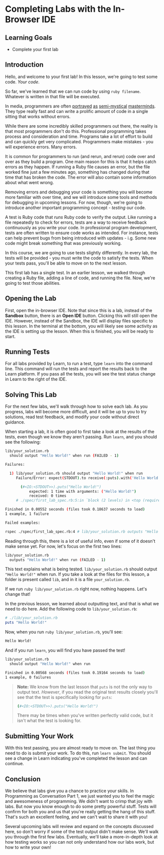 # Completing Labs with the In-Browser IDE

## Learning Goals

- Complete your first lab

## Introduction

Hello, and welcome to your first lab! In this lesson, we're going to test some
code. _Your code_.

So far, we've learned that we can run code by using `ruby filename`. Whatever is
written in that file will be executed.

In media, programmers are often [portrayed][hackers] [as][matrix]
[semi-mystical][the social network] [masterminds][ex machina]. They type really
fast and can write a prolific amount of code in a single sitting that works
without errors.

[hackers]: https://en.wikipedia.org/wiki/Hackers_(film)
[matrix]: https://en.wikipedia.org/wiki/The_Matrix
[the social network]: https://en.wikipedia.org/wiki/The_Social_Network
[ex machina]: https://en.wikipedia.org/wiki/Ex_Machina_(film)

While there are some incredibly skilled programmers out there, the reality is
that most programmers don't do this. Professional programming takes process and
consideration and time. Programs take a lot of effort to build and can quickly
get very complicated. Programmers make mistakes - you will experience errors. Many
errors.

It is common for programmers to run (and rerun, and rerun) code over and over as
they build a program. One main reason for this is that it helps catch errors as
they happen. If running a Ruby file causes an error, but the file worked fine
just a few minutes ago, something has changed during that time that has broken
the code. The error will also contain some information about what went wrong.

Removing errors and debugging your code is something you will become more
familiar with over time, and we will introduce some tools and methods for
debugging in upcoming lessons. For now, though, we're going to introduce another
important programming concept - _testing_ our code.

A test is Ruby code that _runs_ Ruby code to verify the output. Like running a
file repeatedly to check for errors, tests are a way to receive feedback
continuously as you write your code. In professional program development, tests
are often written to ensure code works as intended. For instance, tests can help
prevent bugs from being introduced with updates - i.g. Some new code might break
something that was previously working.

In this course, we are going to use tests slightly differently. In every lab,
the tests will be provided - you must write the code to satisfy the tests. When
your tests pass, you'll be able to move on to the next lesson.

This first lab has a single test. In an earlier lesson, we walked through
creating a Ruby file, adding a line of code, and running the file. Now, we're
going to test those abilities.

## Opening the Lab

First, open the in-browser IDE. Note that since this is a lab, instead of the
**Sandbox** button, there is an **Open IDE** button. Clicking this will still
open the IDE. However, instead of the Sandbox, the IDE will display files
specific to this lesson. In the terminal at the bottom, you will likely see some
activity as the IDE is setting up the lesson. When this is finished, you will be
ready to start.

## Running Tests

For all labs provided by Learn, to run a test, type `learn` into the command
line. This command will run the tests and report the results back to the Learn
platform. If you pass all the tests, you will see the test status change in
Learn to the right of the IDE.

## Solving This Lab

For the next few labs, we'll walk through how to solve each lab. As you progress,
labs will become more difficult, and it will be up to you to try solutions, read
test feedback, and modify your code without direct guidance.

When starting a lab, it is often good to first take a look at the results of the
tests, even though we know they aren't passing. Run `learn`, and you should see
the following:

```sh
lib/your_solution.rb
  should output "Hello World!" when run (FAILED - 1)

Failures:

  1) lib/your_solution.rb should output "Hello World!" when run
     Failure/Error: expect(STDOUT).to receive(:puts).with('Hello World!')

       (#<IO:<STDOUT>>).puts("Hello World!")
           expected: 1 time with arguments: ("Hello World!")
           received: 0 times
     # ./spec/first_lab_spec.rb:5:in `block (2 levels) in <top (required)>'

Finished in 0.00552 seconds (files took 0.18637 seconds to load)
1 example, 1 failure

Failed examples:

rspec ./spec/first_lab_spec.rb:4 # lib/your_solution.rb outputs "Hello World!" when run
```

Reading through this, there is a lot of useful info, even if some of it doesn't
make sense yet. For now, let's focus on the first two lines:

```sh
lib/your_solution.rb
  outputs "Hello World!" when run (FAILED - 1)
```

This text explains what is being tested. `lib/your_solution.rb` should output
`"Hello World!"` when run. If you take a look at the files for this lesson, a
folder is present called `lib`, and in it is a file `your_solution.rb`.

If we run `ruby lib/your_solution.rb` right now, nothing happens. Let's change
that!

In the previous lesson, we learned about outputting text, and that is what we
need to do here. Add the following code to `lib/your_solution.rb`:

```ruby
# ./lib/your_solution.rb
puts "Hello World!"
```

Now, when you run `ruby lib/your_solution.rb`, you'll see:

```sh
Hello World!
```

And if you run `learn`, you will find you have passed the test!

```sh
lib/your_solution.rb
  should output "Hello World!" when run

Finished in 0.00568 seconds (files took 0.19164 seconds to load)
1 example, 0 failures
```

> **Note:** We know from the last lesson that `puts` is not the only way to
> output text. _However_, if you read the original test results closely you'll
> see that the test is specifically looking for `puts`:
>
> ```sh
> (#<IO:<STDOUT>>).puts("Hello World!")
> ```
>
> There may be times when you've written perfectly valid code, but it isn't
> what the test is looking for.

## Submitting Your Work

With this test passing, you are almost ready to move on. The last thing you need
to do is submit your work. To do this, run `learn submit`. You should see a
change in Learn indicating you've completed the lesson and can continue.

## Conclusion

We believe that labs give you a chance to practice your skills. In Programming
as Conversation Part 1, we just wanted you to feel the magic and awesomeness of
programming. We didn't want to crimp that joy with labs. But now you know enough
to do some pretty powerful stuff. Tests will confirm for both you and us that
you're really getting the hang of this stuff. That's such an excellent feeling,
and we can't wait to share it with you!

Several upcoming labs will review and expand on the concepts discussed here, so
don't worry if some of the test output didn't make sense. We'll walk you through
the first few labs. Eventually, we'll take a more-in-depth look at how testing
works so you can not only understand how our labs work, but how to write your
own!
